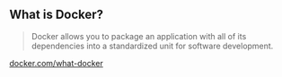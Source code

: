 ## What is Docker?

> Docker allows you to package an application with all of its dependencies into a standardized unit for software development.

[docker.com/what-docker](https://www.docker.com/what-docker)

